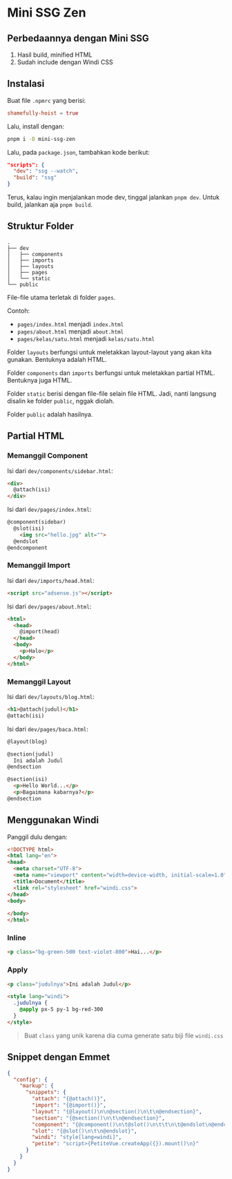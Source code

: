 # Mini SSG Zen

## Perbedaannya dengan Mini SSG

1. Hasil build, minified HTML
2. Sudah include dengan Windi CSS

## Instalasi

Buat file `.npmrc` yang berisi:

```toml
shamefully-hoist = true
```

Lalu, install dengan:

```bash
pnpm i -D mini-ssg-zen
```

Lalu, pada `package.json`, tambahkan kode berikut:

```json
"scripts": {
  "dev": "ssg --watch",
  "build": "ssg"
}
```

Terus, kalau ingin menjalankan mode dev, tinggal jalankan `pnpm dev`. Untuk build, jalankan aja `pnpm build`.

## Struktur Folder

```
.
├── dev
│   ├── components
│   ├── imports
│   ├── layouts
│   ├── pages
│   └── static
└── public
```

File-file utama terletak di folder `pages`.

Contoh:
- `pages/index.html` menjadi `index.html`
- `pages/about.html` menjadi `about.html`
- `pages/kelas/satu.html` menjadi `kelas/satu.html`

Folder `layouts` berfungsi untuk meletakkan layout-layout yang akan kita gunakan. Bentuknya adalah HTML.

Folder `components` dan `imports` berfungsi untuk meletakkan partial HTML. Bentuknya juga HTML.

Folder `static` berisi dengan file-file selain file HTML. Jadi, nanti langsung disalin ke folder `public`, nggak diolah.

Folder `public` adalah hasilnya.

## Partial HTML

### Memanggil Component

Isi dari `dev/components/sidebar.html`:

```html
<div>
  @attach(isi)
</div>
```

Isi dari `dev/pages/index.html`:

```html
@component(sidebar)
  @slot(isi)
    <img src="hello.jpg" alt="">
  @endslot
@endcomponent
```

### Memanggil Import

Isi dari `dev/imports/head.html`:

```html
<script src="adsense.js"></script>
```

Isi dari `dev/pages/about.html`:

```html
<html>
  <head>
    @import(head)
  </head>
  <body>
    <p>Halo</p>
  </body>
</html>
```

### Memanggil Layout

Isi dari `dev/layouts/blog.html`:

```html
<h1>@attach(judul)</h1>
@attach(isi)
```

Isi dari `dev/pages/baca.html`:

```html
@layout(blog)

@section(judul)
  Ini adalah Judul
@endsection

@section(isi)
  <p>Hello World...</p>
  <p>Bagaimana kabarnya?</p>
@endsection
```

## Menggunakan Windi

Panggil dulu dengan:

```html
<!DOCTYPE html>
<html lang="en">
<head>
  <meta charset="UTF-8">
  <meta name="viewport" content="width=device-width, initial-scale=1.0">
  <title>Document</title>
  <link rel="stylesheet" href="windi.css">
</head>
<body>
	
</body>
</html>
```

### Inline

```html
<p class="bg-green-500 text-violet-800">Hai...</p>
```

### Apply

```html
<p class="judulnya">Ini adalah Judul</p>

<style lang="windi">
  .judulnya {
    @apply px-5 py-1 bg-red-300
  }
</style>
```

> Buat `class` yang unik karena dia cuma generate satu biji file `windi.css`

## Snippet dengan Emmet

```json
{
  "config": {
    "markup": {
      "snippets": {
        "attach": "{@attach()}",
        "import": "{@import()}",
        "layout": "{@layout()\n\n@section()\n\t\n@endsection}",
        "section": "{@section()\n\t\n@endsection}",
        "component": "{@component()\n\t@slot()\n\t\t\n\t@endslot\n@endcomponent}",
        "slot": "{@slot()\n\t\n@endslot}",
        "windi": "style[lang=windi]",
        "petite": "script>{PetiteVue.createApp({}).mount()\n}"
      }
    }
  }
}
```
